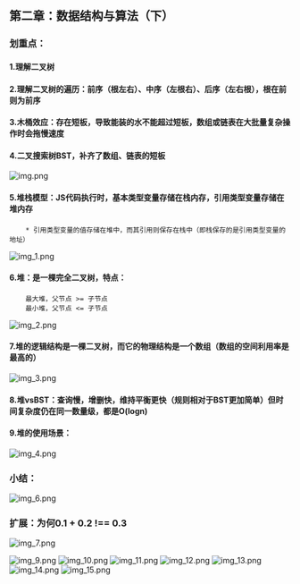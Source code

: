 ## 第二章：数据结构与算法（下）

### 划重点：

#### 1.理解二叉树
#### 2.理解二叉树的遍历：前序（根左右）、中序（左根右）、后序（左右根），根在前则为前序
#### 3.木桶效应：存在短板，导致能装的水不能超过短板，数组或链表在大批量复杂操作时会拖慢速度
#### 4.二叉搜索树BST，补齐了数组、链表的短板
![img.png](../assets/img/chapter2/img.png)

#### 5.堆栈模型：JS代码执行时，基本类型变量存储在栈内存，引用类型变量存储在堆内存
        * 引用类型变量的值存储在堆中，而其引用则保存在栈中（即栈保存的是引用类型变量的地址）
![img_1.png](../assets/img/chapter2/img_1.png)

#### 6.堆：是一棵完全二叉树，特点：
        最大堆，父节点 >= 子节点
        最小堆，父节点 <= 子节点

![img_2.png](../assets/img/chapter2/img_2.png)

#### 7.堆的逻辑结构是一棵二叉树，而它的物理结构是一个数组（数组的空间利用率是最高的）
![img_3.png](../assets/img/chapter2/img_3.png)

#### 8.堆vsBST：查询慢，增删快，维持平衡更快（规则相对于BST更加简单）但时间复杂度仍在同一数量级，都是O(logn)
#### 9.堆的使用场景：
![img_4.png](../assets/img/chapter2/img_4.png)

### 小结：
![img_6.png](../assets/img/chapter2/img_6.png)

### 扩展：为何0.1 + 0.2 !== 0.3
![img_7.png](../assets/img/chapter2/img_7.png)

![img_9.png](../assets/img/chapter2/img_9.png)
![img_10.png](../assets/img/chapter2/img_10.png)
![img_11.png](../assets/img/chapter2/img_11.png)
![img_12.png](../assets/img/chapter2/img_12.png)
![img_13.png](../assets/img/chapter2/img_13.png)
![img_14.png](../assets/img/chapter2/img_14.png)
![img_15.png](../assets/img/chapter2/img_15.png)
